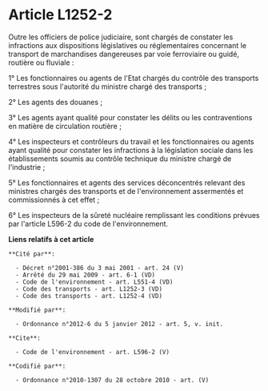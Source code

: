 # Article L1252-2

Outre les officiers de police judiciaire, sont chargés de constater les infractions aux dispositions législatives ou
réglementaires concernant le transport de marchandises dangereuses par voie ferroviaire ou guidé, routière ou fluviale : 

1° Les fonctionnaires ou agents de l'Etat chargés du contrôle des transports terrestres sous l'autorité du ministre chargé
des transports ; 

2° Les agents des douanes ; 

3° Les agents ayant qualité pour constater les délits ou les contraventions en matière de circulation routière ; 

4° Les inspecteurs et contrôleurs du travail et les fonctionnaires ou agents ayant qualité pour constater les infractions à
la législation sociale dans les établissements soumis au contrôle technique du ministre chargé de l'industrie ; 

5° Les fonctionnaires et agents des services déconcentrés relevant des ministres chargés des transports et de l'environnement
assermentés et commissionnés à cet effet ; 

6° Les inspecteurs de la sûreté nucléaire remplissant les conditions prévues par l'article L596-2 du code de l'environnement.

**Liens relatifs à cet article**

	**Cité par**:

	  - Décret n°2001-386 du 3 mai 2001 - art. 24 (V)
	  - Arrêté du 29 mai 2009 - art. 6-1 (VD)
	  - Code de l'environnement - art. L551-4 (VD)
	  - Code des transports - art. L1252-3 (VD)
	  - Code des transports - art. L1252-4 (VD)

	**Modifié par**:

	  - Ordonnance n°2012-6 du 5 janvier 2012 - art. 5, v. init.

	**Cite**:

	  - Code de l'environnement - art. L596-2 (V)

	**Codifié par**:

	  - Ordonnance n°2010-1307 du 28 octobre 2010 - art. (V)

